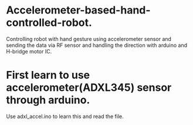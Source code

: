 # Accelerometer-based-hand-controlled-robot.
Controlling robot with hand gesture using accelerometer sensor and sending the data via RF sensor and handling the direction with arduino and H-bridge motor IC.

# First learn to use accelerometer(ADXL345) sensor through arduino.
Use adxl_accel.ino to learn this and read the file.
